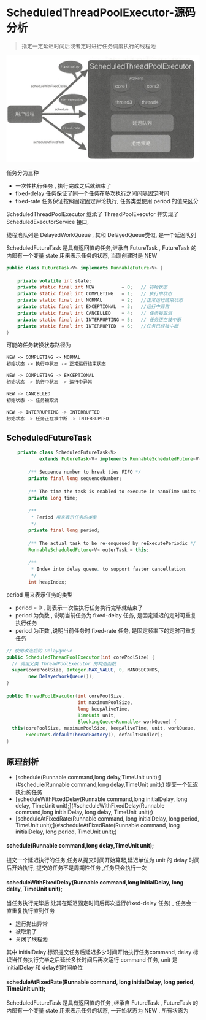 # ScheduledThreadPoolExecutor-源码分析

> 指定一定延迟时间后或者定时进行任务调度执行的线程池

![image-20200726172400638](../../../assets/image-20200726172400638.png)

任务分为三种

- 一次性执行任务 , 执行完成之后就结束了
- fixed-delay 任务保证了同一个任务在多次执行之间间隔固定时间
- fixed-rate 任务保证按照固定固定评论执行, 任务类型使用 period 的值来区分

ScheduledThreadPoolExecutor 继承了 ThreadPoolExecutor 并实现了 ScheduledExecutorService 接口,

线程池队列是 DelayedWorkQueue , 其和 DelayedQueue类似, 是一个延迟队列

ScheduledFutureTask 是具有返回值的任务,继承自 FutureTask , FutureTask 的内部有一个变量 state 用来表示任务的状态, 当刚创建时是 NEW

```java
public class FutureTask<V> implements RunnableFuture<V> {

    private volatile int state;
    private static final int NEW          = 0;   // 初始状态
    private static final int COMPLETING   = 1;   // 执行中状态
    private static final int NORMAL       = 2;   //正常运行结束状态
    private static final int EXCEPTIONAL  = 3;   //运行中异常
    private static final int CANCELLED    = 4;   // 任务被取消
    private static final int INTERRUPTING = 5;   // 任务正在被中断
    private static final int INTERRUPTED  = 6;   //任务已经被中断
}
```

可能的任务转换状态路径为

```
NEW -> COMPLETING -> NORMAL
初始状态 -> 执行中状态 -> 正常运行结束状态
```

```java
NEW -> COMPLETING -> EXCEPTIONAL
初始状态 -> 执行中状态 -> 运行中异常
```

```java
NEW -> CANCELLED
初始状态 -> 任务被取消
```

```java
NEW -> INTERRUPTING -> INTERRUPTED
初始状态 -> 任务正在被中断 -> INTERRUPTED
```

## ScheduledFutureTask

```java
    private class ScheduledFutureTask<V>
            extends FutureTask<V> implements RunnableScheduledFuture<V> {

        /** Sequence number to break ties FIFO */
        private final long sequenceNumber;

        /** The time the task is enabled to execute in nanoTime units */
        private long time;

        /**
         * Period 用来表示任务的类型
         */
        private final long period;

        /** The actual task to be re-enqueued by reExecutePeriodic */
        RunnableScheduledFuture<V> outerTask = this;

        /**
         * Index into delay queue, to support faster cancellation.
         */
        int heapIndex;
```

period 用来表示任务的类型

- period = 0 , 则表示一次性执行任务执行完毕就结束了
- period  为负数 , 说明当前任务为 fixed-delay 任务, 是固定延迟的定时可重复执行任务
- period 为正数 ,说明当前任务时 fixed-rate 任务, 是固定频率下的定时可重复任务

```java
// 使用改造后的 Delayqueue    
public ScheduledThreadPoolExecutor(int corePoolSize) {
  // 调用父类 ThreadPoolExecutor 的构造函数
  super(corePoolSize, Integer.MAX_VALUE, 0, NANOSECONDS,
        new DelayedWorkQueue());
}

public ThreadPoolExecutor(int corePoolSize,
                          int maximumPoolSize,
                          long keepAliveTime,
                          TimeUnit unit,
                          BlockingQueue<Runnable> workQueue) {
  this(corePoolSize, maximumPoolSize, keepAliveTime, unit, workQueue,
       Executors.defaultThreadFactory(), defaultHandler);
}
```

## 原理剖析

- [schedule(Runnable command,long delay,TimeUnit unit);](#schedule(Runnable command,long delay,TimeUnit unit);)  提交一个延迟执行的任务
- [scheduleWithFixedDelay(Runnable command,long initialDelay, long delay, TimeUnit unit);](#scheduleWithFixedDelay(Runnable command,long initialDelay, long delay, TimeUnit unit);)
- [scheduleAtFixedRate(Runnable command, long initialDelay, long period, TimeUnit unit);](#scheduleAtFixedRate(Runnable command, long initialDelay, long period, TimeUnit unit);)

#### schedule(Runnable command,long delay,TimeUnit unit);

提交一个延迟执行的任务,任务从提交时间开始算起,延迟单位为 unit 的 delay 时间后开始执行, 提交的任务不是周期性任务 ,任务只会执行一次

#### scheduleWithFixedDelay(Runnable command,long initialDelay, long delay, TimeUnit unit);

当任务执行完毕后,让其在延迟固定时间后再次运行(fixed-delay 任务) , 任务会一直重复执行直到任务

- 运行抛出异常
- 被取消了
- 关闭了线程池

其中 initialDelay 标识提交任务后延迟多少时间开始执行任务command, delay 标识当任务执行完毕之后延长多长时间后再次运行 command 任务, unit 是 initialDelay 和 delay的时间单位

#### scheduleAtFixedRate(Runnable command, long initialDelay, long period, TimeUnit unit);



ScheduledFutureTask 是具有返回值的任务 ,继承自 FutureTask , FutureTask 的内部有一个变量 state 用来表示任务的状态, 一开始状态为 NEW , 所有状态为



